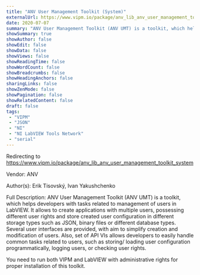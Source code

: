 ```yaml
---
title: "ANV User Management Toolkit (System)"
externalUrl: https://www.vipm.io/package/anv_lib_anv_user_management_toolkit_system
date: 2020-07-07
summary: "ANV User Management Toolkit (ANV UMT) is a toolkit, which helps developers with tasks related to management of users in LabVIEW."
showSummary: true
showAuthor: false
showEdit: false
showData: false
showViews: false
showReadingTime: false
showWordCount: false
showBreadcrumbs: false
showHeadingAnchors: false
sharingLinks: false
showZenMode: false
showPagination: false
showRelatedContent: false
draft: false
tags:
 - "VIPM"
 - "JSON"
 - "NI"
 - "NI LabVIEW Tools Network"
 - "serial"
---
```


Redirecting to https://www.vipm.io/package/anv_lib_anv_user_management_toolkit_system

Vendor: ANV

Author(s): Erik Tisovský, Ivan Yakushchenko
 
Full Description:
ANV User Management Toolkit (ANV UMT) is a toolkit, which helps developers with tasks related to management of users in LabVIEW. It allows to create applications with multiple users, possessing different user rights and store created user configuration in different storage types such as JSON, binary files or different database types. Several user interfaces are provided, with aim to simplify creation and modification of users. Also, set of API VIs allows developers to easily handle common tasks related to users, such as storing/ loading user configuration programmatically, logging users, or checking user rights.  

You need to run both VIPM and LabVIEW with administrative rights for proper installation of this toolkit.